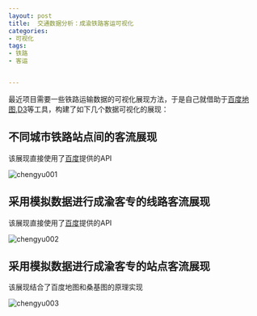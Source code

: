 ```yaml
---
layout: post
title:  交通数据分析：成渝铁路客运可视化
categories:
- 可视化
tags:
- 铁路
- 客运


---
```


最近项目需要一些铁路运输数据的可视化展现方法，于是自己就借助于[百度地图](http://map.baidu.com),[D3](http://d3js.org)等工具，构建了如下几个数据可视化的展现：

## 不同城市铁路站点间的客流展现

该展现直接使用了[百度](http://www.baidu.com)提供的API

![chengyu001](/media/img/train/chengyu001.gif "成铁局客运")

## 采用模拟数据进行成渝客专的线路客流展现

该展现直接使用了[百度](http://www.baidu.com)提供的API

![chengyu002](/media/img/train/chengyu002.gif "成渝专线1")

## 采用模拟数据进行成渝客专的站点客流展现

该展现结合了百度地图和桑基图的原理实现

![chengyu003](/media/img/train/chengyu003.gif "成渝专线2")